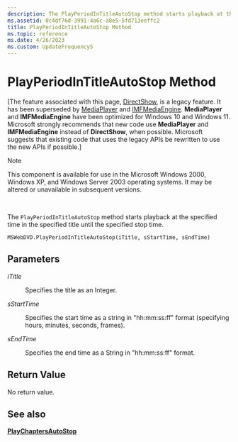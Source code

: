 ```yaml
---
description: The PlayPeriodInTitleAutoStop method starts playback at the specified time in the specified title until the specified stop time.
ms.assetid: 0c4df76d-3991-4a6c-a8e5-5fd713eeffc2
title: PlayPeriodInTitleAutoStop Method
ms.topic: reference
ms.date: 4/26/2023
ms.custom: UpdateFrequency5
---
```


# PlayPeriodInTitleAutoStop Method

\[The feature associated with this page, [DirectShow](/windows/win32/directshow/directshow), is a legacy feature. It has been superseded by [MediaPlayer](/uwp/api/Windows.Media.Playback.MediaPlayer) and [IMFMediaEngine](/windows/win32/api/mfmediaengine/nn-mfmediaengine-imfmediaengine). **MediaPlayer** and **IMFMediaEngine** have been optimized for Windows 10 and Windows 11. Microsoft strongly recommends that new code use **MediaPlayer** and **IMFMediaEngine** instead of **DirectShow**, when possible. Microsoft suggests that existing code that uses the legacy APIs be rewritten to use the new APIs if possible.\]

> [!Note]  
> This component is available for use in the Microsoft Windows 2000, Windows XP, and Windows Server 2003 operating systems. It may be altered or unavailable in subsequent versions.

 

The `PlayPeriodInTitleAutoStop` method starts playback at the specified time in the specified title until the specified stop time.

``` syntax
MSWebDVD.PlayPeriodInTitleAutoStop(iTitle, sStartTime, sEndTime)
```

## Parameters

<dl> <dt>

<span id="iTitle"></span><span id="ititle"></span><span id="ITITLE"></span>*iTitle*
</dt> <dd>

Specifies the title as an Integer.

</dd> <dt>

<span id="sStartTime"></span><span id="sstarttime"></span><span id="SSTARTTIME"></span>*sStartTime*
</dt> <dd>

Specifies the start time as a string in "hh:mm:ss:ff" format (specifying hours, minutes, seconds, frames).

</dd> <dt>

<span id="sEndTime"></span><span id="sendtime"></span><span id="SENDTIME"></span>*sEndTime*
</dt> <dd>

Specifies the end time as a String in "hh:mm:ss:ff" format.

</dd> </dl>

## Return Value

No return value.

## See also

<dl> <dt>

[**PlayChaptersAutoStop**](playchaptersautostop-method.md)
</dt> </dl>

 

 



